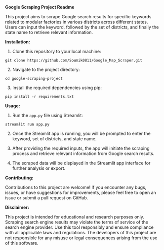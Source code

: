 **Google Scraping Project Readme**

This project aims to scrape Google search results for specific keywords related to modular factories in various districts across different states. Users can input the keyword, followed by the set of districts, and finally the state name to retrieve relevant information.

**Installation:**

1. Clone this repository to your local machine:

```
git clone https://github.com/Soumik0811/Google_Map_Scraper.git
```

2. Navigate to the project directory:

```
cd google-scraping-project
```

3. Install the required dependencies using pip:

```
pip install -r requirements.txt
```

**Usage:**

1. Run the `app.py` file using Streamlit:

```
streamlit run app.py
```

2. Once the Streamlit app is running, you will be prompted to enter the keyword, set of districts, and state name.

3. After providing the required inputs, the app will initiate the scraping process and retrieve relevant information from Google search results.

4. The scraped data will be displayed in the Streamlit app interface for further analysis or export.

**Contributing:**

Contributions to this project are welcome! If you encounter any bugs, issues, or have suggestions for improvements, please feel free to open an issue or submit a pull request on GitHub.


**Disclaimer:**

This project is intended for educational and research purposes only. Scraping search engine results may violate the terms of service of the search engine provider. Use this tool responsibly and ensure compliance with all applicable laws and regulations. The developers of this project are not responsible for any misuse or legal consequences arising from the use of this software.
